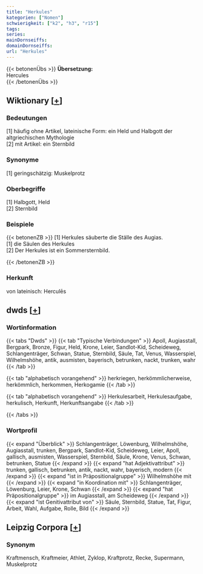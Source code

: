 ```yaml
---
title: "Herkules"
kategorien: ["Nomen"]
schwierigkeit: ["k2", "h3", "r15"]
tags:
series:
mainDornseiffs:
domainDornseiffs:
url: "Herkules"
---
```


{{< betonenÜbs >}}
**Übersetzung:**  
Hercules  
{{< /betonenÜbs >}}

## Wiktionary [[+](https://de.wiktionary.org/wiki/Herkules)]

### Bedeutungen
[1] häufig ohne Artikel, lateinische Form: ein Held und Halbgott der altgriechischen Mythologie  
[2] mit Artikel: ein Sternbild  

### Synonyme
[1] geringschätzig: Muskelprotz  

### Oberbegriffe
[1] Halbgott, Held  
[2] Sternbild  

### Beispiele
{{< betonenZB >}}
[1] Herkules säuberte die Ställe des Augias.  
[1] die Säulen des Herkules  
[2] Der Herkules ist ein Sommersternbild.  

{{< /betonenZB >}}
### Herkunft
von lateinisch: Herculēs  



## dwds [[+](https://www.dwds.de/wb/Herkules)]

### Wortinformation
{{< tabs "Dwds" >}}
{{< tab "Typische Verbindungen" >}}
Apoll, Augiasstall, Bergpark, Bronze, Figur, Held, Krone, Leier, Sandlot-Kid, Scheideweg, Schlangenträger, Schwan, Statue, Sternbild, Säule, Tat, Venus, Wasserspiel, Wilhelmshöhe, antik, ausmisten, bayerisch, betrunken, nackt, trunken, wahr
{{< /tab >}}

{{< tab "alphabetisch vorangehend" >}}
herkriegen, herkömmlicherweise, herkömmlich, herkommen, Herkogamie
{{< /tab >}}

{{< tab "alphabetisch vorangehend" >}}
Herkulesarbeit, Herkulesaufgabe, herkulisch, Herkunft, Herkunftsangabe
{{< /tab >}}

{{< /tabs >}}

### Wortprofil
{{< expand "Überblick" >}} Schlangenträger, Löwenburg, Wilhelmshöhe, Augiasstall, trunken, Bergpark, Sandlot-Kid, Scheideweg, Leier, Apoll, gallisch, ausmisten, Wasserspiel, Sternbild, Säule, Krone, Venus, Schwan, betrunken, Statue {{< /expand >}}
{{< expand "hat Adjektivattribut" >}} trunken, gallisch, betrunken, antik, nackt, wahr, bayerisch, modern {{< /expand >}}
{{< expand "ist in Präpositionalgruppe" >}} Wilhelmshöhe mit {{< /expand >}}
{{< expand "in Koordination mit" >}} Schlangenträger, Löwenburg, Leier, Krone, Schwan {{< /expand >}}
{{< expand "hat Präpositionalgruppe" >}} im Augiasstall, am Scheideweg {{< /expand >}}
{{< expand "ist Genitivattribut von" >}} Säule, Sternbild, Statue, Tat, Figur, Arbeit, Wahl, Aufgabe, Rolle, Bild {{< /expand >}}

## Leipzig Corpora [[+](https://corpora.uni-leipzig.de/en/res?word=Herkules&corpusId=deu_newscrawl-public_2018)]


### Synonym
Kraftmensch, Kraftmeier, Athlet, Zyklop, Kraftprotz, Recke, Supermann, Muskelprotz

